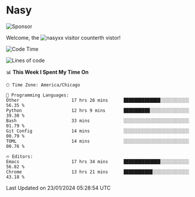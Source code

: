 # Nasy

<!--
<p align="center">
<img height="200" src="https://github-readme-stats.vercel.app/api?username=nasyxx&count_private=true&show_icons=true&theme=dracula&include_all_commits=true"/>
<img height="200" src="https://github-readme-stats.vercel.app/api/top-langs/?username=nasyxx&theme=dracula&hide=html,jupyter+notebook&count_private=true&show_icons=true"/>
</p>

  
----------------
-->

![Sponsor](https://img.shields.io/static/v1.svg?label=Sponsor&message=%E2%9D%A4&logo=GitHub&style=flat&color=pink)
 
Welcome, the ![nasyxx visitor counter](https://count.getloli.com/get/@nasyxx?theme=rule34)th vistor!
 
<!--START_SECTION:waka-->
![Code Time](http://img.shields.io/badge/Code%20Time-4%2C256%20hrs%2041%20mins-blue)

![Lines of code](https://img.shields.io/badge/From%20Hello%20World%20I%27ve%20Written-6.3%20million%20lines%20of%20code-blue)

📊 **This Week I Spent My Time On** 

```text
🕑︎ Time Zone: America/Chicago

💬 Programming Languages: 
Other                    17 hrs 26 mins      ██████████████░░░░░░░░░░░   56.35 % 
Python                   12 hrs 9 mins       ██████████░░░░░░░░░░░░░░░   39.30 % 
Bash                     33 mins             ░░░░░░░░░░░░░░░░░░░░░░░░░   01.79 % 
Git Config               14 mins             ░░░░░░░░░░░░░░░░░░░░░░░░░   00.79 % 
TOML                     14 mins             ░░░░░░░░░░░░░░░░░░░░░░░░░   00.76 % 

🔥 Editors: 
Emacs                    17 hrs 34 mins      ██████████████░░░░░░░░░░░   56.82 % 
Chrome                   13 hrs 21 mins      ███████████░░░░░░░░░░░░░░   43.18 % 
```


 Last Updated on 23/01/2024 05:28:54 UTC
<!--END_SECTION:waka-->

<!-- ![visitors](https://visitor-badge.laobi.icu/badge?page_id=nasyxx.nasyxx) -->
